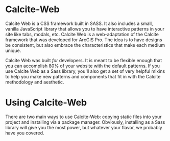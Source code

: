 <h1 class="leader-0">Calcite-Web</h1>

Calcite Web is a CSS framework built in SASS. It also includes a small, vanilla JavaScript library that allows you to have interactive patterns in your site like tabs, modals, etc. Calcite Web is a web-adaptation of the Calcite framework that was developed for ArcGIS Pro. The idea is to have designs be consistent, but also embrace the characteristics that make each medium unique.

Calcite Web was built *for* developers. It is meant to be flexible enough that you can accomplish 80% of your website with the default patterns. If you use Calcite Web as a Sass library, you'll also get a set of very helpful mixins to help you make new patterns and components that fit in with the Calcite methodology and aesthetic.

# Using Calcite-Web

There are two main ways to use Calcite-Web: copying static files into your project and installing via a package manager. Obviously, installing as a Sass library will give you the most power, but whatever your flavor, we probably have you covered.